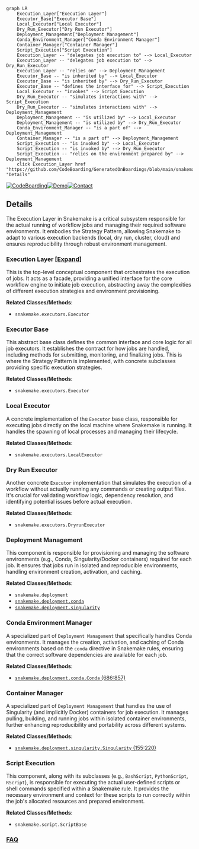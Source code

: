 ```mermaid
graph LR
    Execution_Layer["Execution Layer"]
    Executor_Base["Executor Base"]
    Local_Executor["Local Executor"]
    Dry_Run_Executor["Dry Run Executor"]
    Deployment_Management["Deployment Management"]
    Conda_Environment_Manager["Conda Environment Manager"]
    Container_Manager["Container Manager"]
    Script_Execution["Script Execution"]
    Execution_Layer -- "delegates job execution to" --> Local_Executor
    Execution_Layer -- "delegates job execution to" --> Dry_Run_Executor
    Execution_Layer -- "relies on" --> Deployment_Management
    Executor_Base -- "is inherited by" --> Local_Executor
    Executor_Base -- "is inherited by" --> Dry_Run_Executor
    Executor_Base -- "defines the interface for" --> Script_Execution
    Local_Executor -- "invokes" --> Script_Execution
    Dry_Run_Executor -- "simulates interactions with" --> Script_Execution
    Dry_Run_Executor -- "simulates interactions with" --> Deployment_Management
    Deployment_Management -- "is utilized by" --> Local_Executor
    Deployment_Management -- "is utilized by" --> Dry_Run_Executor
    Conda_Environment_Manager -- "is a part of" --> Deployment_Management
    Container_Manager -- "is a part of" --> Deployment_Management
    Script_Execution -- "is invoked by" --> Local_Executor
    Script_Execution -- "is invoked by" --> Dry_Run_Executor
    Script_Execution -- "relies on the environment prepared by" --> Deployment_Management
    click Execution_Layer href "https://github.com/CodeBoarding/GeneratedOnBoardings/blob/main/snakemake/Execution_Layer.md" "Details"
```

[![CodeBoarding](https://img.shields.io/badge/Generated%20by-CodeBoarding-9cf?style=flat-square)](https://github.com/CodeBoarding/GeneratedOnBoardings)[![Demo](https://img.shields.io/badge/Try%20our-Demo-blue?style=flat-square)](https://www.codeboarding.org/demo)[![Contact](https://img.shields.io/badge/Contact%20us%20-%20contact@codeboarding.org-lightgrey?style=flat-square)](mailto:contact@codeboarding.org)

## Details

The Execution Layer in Snakemake is a critical subsystem responsible for the actual running of workflow jobs and managing their required software environments. It embodies the Strategy Pattern, allowing Snakemake to adapt to various execution backends (local, dry run, cluster, cloud) and ensures reproducibility through robust environment management.

### Execution Layer [[Expand]](./Execution_Layer.md)
This is the top-level conceptual component that orchestrates the execution of jobs. It acts as a facade, providing a unified interface for the core workflow engine to initiate job execution, abstracting away the complexities of different execution strategies and environment provisioning.


**Related Classes/Methods**:

- `snakemake.executors.Executor`


### Executor Base
This abstract base class defines the common interface and core logic for all job executors. It establishes the contract for how jobs are handled, including methods for submitting, monitoring, and finalizing jobs. This is where the Strategy Pattern is implemented, with concrete subclasses providing specific execution strategies.


**Related Classes/Methods**:

- `snakemake.executors.Executor`


### Local Executor
A concrete implementation of the `Executor` base class, responsible for executing jobs directly on the local machine where Snakemake is running. It handles the spawning of local processes and managing their lifecycle.


**Related Classes/Methods**:

- `snakemake.executors.LocalExecutor`


### Dry Run Executor
Another concrete `Executor` implementation that simulates the execution of a workflow without actually running any commands or creating output files. It's crucial for validating workflow logic, dependency resolution, and identifying potential issues before actual execution.


**Related Classes/Methods**:

- `snakemake.executors.DryrunExecutor`


### Deployment Management
This component is responsible for provisioning and managing the software environments (e.g., Conda, Singularity/Docker containers) required for each job. It ensures that jobs run in isolated and reproducible environments, handling environment creation, activation, and caching.


**Related Classes/Methods**:

- `snakemake.deployment`
- <a href="https://github.com/snakemake/snakemake/blob/main/src/snakemake/deployment/conda.py" target="_blank" rel="noopener noreferrer">`snakemake.deployment.conda`</a>
- <a href="https://github.com/snakemake/snakemake/blob/main/src/snakemake/deployment/singularity.py" target="_blank" rel="noopener noreferrer">`snakemake.deployment.singularity`</a>


### Conda Environment Manager
A specialized part of `Deployment Management` that specifically handles Conda environments. It manages the creation, activation, and caching of Conda environments based on the `conda` directive in Snakemake rules, ensuring that the correct software dependencies are available for each job.


**Related Classes/Methods**:

- <a href="https://github.com/snakemake/snakemake/blob/main/src/snakemake/deployment/conda.py#L686-L857" target="_blank" rel="noopener noreferrer">`snakemake.deployment.conda.Conda` (686:857)</a>


### Container Manager
A specialized part of `Deployment Management` that handles the use of Singularity (and implicitly Docker) containers for job execution. It manages pulling, building, and running jobs within isolated container environments, further enhancing reproducibility and portability across different systems.


**Related Classes/Methods**:

- <a href="https://github.com/snakemake/snakemake/blob/main/src/snakemake/deployment/singularity.py#L155-L220" target="_blank" rel="noopener noreferrer">`snakemake.deployment.singularity.Singularity` (155:220)</a>


### Script Execution
This component, along with its subclasses (e.g., `BashScript`, `PythonScript`, `RScript`), is responsible for executing the actual user-defined scripts or shell commands specified within a Snakemake rule. It provides the necessary environment and context for these scripts to run correctly within the job's allocated resources and prepared environment.


**Related Classes/Methods**:

- `snakemake.script.ScriptBase`




### [FAQ](https://github.com/CodeBoarding/GeneratedOnBoardings/tree/main?tab=readme-ov-file#faq)